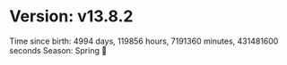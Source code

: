 # Version: v13.8.2
Time since birth: 4994 days, 119856 hours, 7191360 minutes, 431481600 seconds
Season: Spring 🌸
